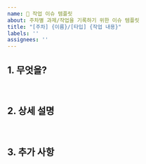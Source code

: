 ```yaml
---
name: 📝 작업 이슈 템플릿
about: 주차별 과제/작업을 기록하기 위한 이슈 템플릿
title: "[주차] {이름}/[타입] {작업 내용}"
labels: ''
assignees: ''
---
```


## 1. 무엇을?

<br>

## 2. 상세 설명

<br>

## 3. 추가 사항

<br>
